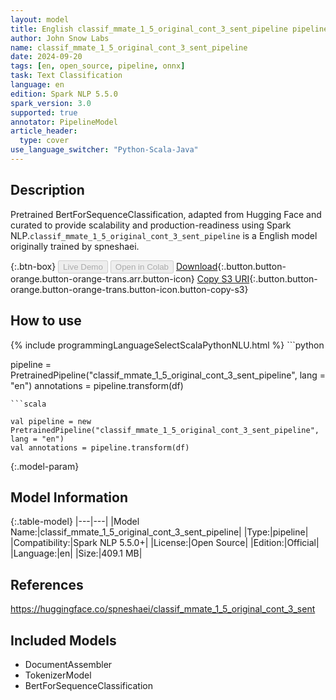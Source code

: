 ```yaml
---
layout: model
title: English classif_mmate_1_5_original_cont_3_sent_pipeline pipeline BertForSequenceClassification from spneshaei
author: John Snow Labs
name: classif_mmate_1_5_original_cont_3_sent_pipeline
date: 2024-09-20
tags: [en, open_source, pipeline, onnx]
task: Text Classification
language: en
edition: Spark NLP 5.5.0
spark_version: 3.0
supported: true
annotator: PipelineModel
article_header:
  type: cover
use_language_switcher: "Python-Scala-Java"
---
```


## Description

Pretrained BertForSequenceClassification, adapted from Hugging Face and curated to provide scalability and production-readiness using Spark NLP.`classif_mmate_1_5_original_cont_3_sent_pipeline` is a English model originally trained by spneshaei.

{:.btn-box}
<button class="button button-orange" disabled>Live Demo</button>
<button class="button button-orange" disabled>Open in Colab</button>
[Download](https://s3.amazonaws.com/auxdata.johnsnowlabs.com/public/models/classif_mmate_1_5_original_cont_3_sent_pipeline_en_5.5.0_3.0_1726860348492.zip){:.button.button-orange.button-orange-trans.arr.button-icon}
[Copy S3 URI](s3://auxdata.johnsnowlabs.com/public/models/classif_mmate_1_5_original_cont_3_sent_pipeline_en_5.5.0_3.0_1726860348492.zip){:.button.button-orange.button-orange-trans.button-icon.button-copy-s3}

## How to use



<div class="tabs-box" markdown="1">
{% include programmingLanguageSelectScalaPythonNLU.html %}
```python

pipeline = PretrainedPipeline("classif_mmate_1_5_original_cont_3_sent_pipeline", lang = "en")
annotations =  pipeline.transform(df)   

```
```scala

val pipeline = new PretrainedPipeline("classif_mmate_1_5_original_cont_3_sent_pipeline", lang = "en")
val annotations = pipeline.transform(df)

```
</div>

{:.model-param}
## Model Information

{:.table-model}
|---|---|
|Model Name:|classif_mmate_1_5_original_cont_3_sent_pipeline|
|Type:|pipeline|
|Compatibility:|Spark NLP 5.5.0+|
|License:|Open Source|
|Edition:|Official|
|Language:|en|
|Size:|409.1 MB|

## References

https://huggingface.co/spneshaei/classif_mmate_1_5_original_cont_3_sent

## Included Models

- DocumentAssembler
- TokenizerModel
- BertForSequenceClassification
